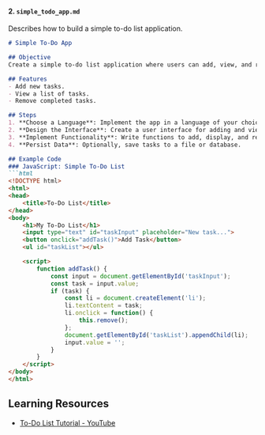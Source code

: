 
#### 2. `simple_todo_app.md`
Describes how to build a simple to-do list application.

```markdown
# Simple To-Do App

## Objective
Create a simple to-do list application where users can add, view, and remove tasks.

## Features
- Add new tasks.
- View a list of tasks.
- Remove completed tasks.

## Steps
1. **Choose a Language**: Implement the app in a language of your choice (e.g., JavaScript with HTML/CSS, Python with Flask).
2. **Design the Interface**: Create a user interface for adding and viewing tasks.
3. **Implement Functionality**: Write functions to add, display, and remove tasks.
4. **Persist Data**: Optionally, save tasks to a file or database.

## Example Code
### JavaScript: Simple To-Do List
```html
<!DOCTYPE html>
<html>
<head>
    <title>To-Do List</title>
</head>
<body>
    <h1>My To-Do List</h1>
    <input type="text" id="taskInput" placeholder="New task...">
    <button onclick="addTask()">Add Task</button>
    <ul id="taskList"></ul>

    <script>
        function addTask() {
            const input = document.getElementById('taskInput');
            const task = input.value;
            if (task) {
                const li = document.createElement('li');
                li.textContent = task;
                li.onclick = function() {
                    this.remove();
                };
                document.getElementById('taskList').appendChild(li);
                input.value = '';
            }
        }
    </script>
</body>
</html>
```

## Learning Resources

- [To-Do List Tutorial - YouTube](https://www.youtube.com/watch?v=W1aF3RFzG98)
